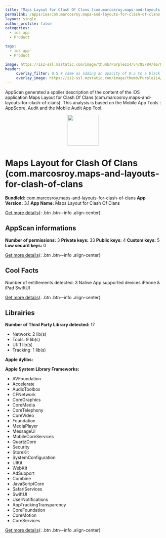 ```yaml
---
title: "Maps Layout for Clash Of Clans (com.marcosroy.maps-and-layouts-for-clash-of-clans)"
permalink: /apps/ios/com.marcosroy.maps-and-layouts-for-clash-of-clans.html
layout: single
author_profile: false
categories: 
  - ios app 
  - Product 

tags: 
  - ios app 
  - Product 

image: https://is2-ssl.mzstatic.com/image/thumb/Purple114/v4/85/84/a6/8584a6b3-6690-bf7c-1f7b-83e2f9265cb8/AppIcon-1x_U007emarketing-0-7-0-85-220.jpeg/512x512bb.jpg
header: 
     overlay_filter: 0.5 # same as adding an opacity of 0.5 to a black background
     overlay_image: https://is2-ssl.mzstatic.com/image/thumb/Purple114/v4/85/84/a6/8584a6b3-6690-bf7c-1f7b-83e2f9265cb8/AppIcon-1x_U007emarketing-0-7-0-85-220.jpeg/512x512bb.jpg
---
```

AppScan generated a spoiler description of the content of the iOS application Maps Layout for Clash Of Clans (com.marcosroy.maps-and-layouts-for-clash-of-clans). This analysis is based on the Mobile App Tools : AppScore, Audit and the Mobile Audit App Tool.

  
  
<div style="text-align: center;"><img src="https://is2-ssl.mzstatic.com/image/thumb/Purple114/v4/85/84/a6/8584a6b3-6690-bf7c-1f7b-83e2f9265cb8/AppIcon-1x_U007emarketing-0-7-0-85-220.jpeg/512x512bb.jpg" width="100" height="100"></div>  
  
# Maps Layout for Clash Of Clans (com.marcosroy.maps-and-layouts-for-clash-of-clans

**BundleId:** com.marcosroy.maps-and-layouts-for-clash-of-clans
**App Version:** 3.1
**App Name:** Maps Layout for Clash Of Clans


[Get more details](/pricing.html){: .btn .btn--info .align-center}  
  
## AppScan informations 

**Number of permissions:** 3
**Private keys:** 33
**Public keys:** 4
**Custom keys:** 5
**Low securit keys:** 0
  
[Get more details](/pricing.html){: .btn .btn--info .align-center}

## Cool Facts

Number of entitlements detected: 3
Native App
supported devices iPhone & iPad
SwiftUI
  
[Get more details](/pricing.html){: .btn .btn--info .align-center}

## Librairies 
**Number of Third Party Library detected:** 17
- Network: 2 lib(s)
- Tools: 9 lib(s)
- UI: 1 lib(s)
- Tracking: 1 lib(s)

**Apple dylibs:**


**Apple System Library Frameworks:**
- AVFoundation
- Accelerate
- AudioToolbox
- CFNetwork
- CoreGraphics
- CoreMedia
- CoreTelephony
- CoreVideo
- Foundation
- MediaPlayer
- MessageUI
- MobileCoreServices
- QuartzCore
- Security
- StoreKit
- SystemConfiguration
- UIKit
- WebKit
- AdSupport
- Combine
- JavaScriptCore
- SafariServices
- SwiftUI
- UserNotifications
- AppTrackingTransparency
- CoreFoundation
- CoreMotion
- CoreServices


  
[Get more details](/pricing.html){: .btn .btn--info .align-center}

